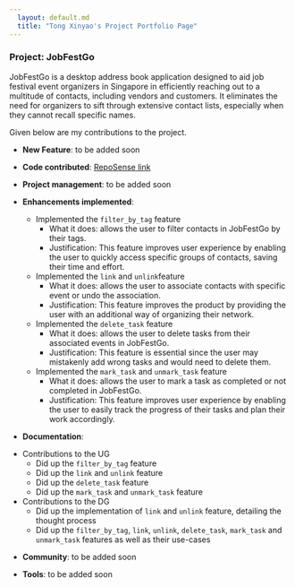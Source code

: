 ```yaml
---
  layout: default.md
  title: "Tong Xinyao's Project Portfolio Page"
---
```


### Project: JobFestGo

JobFestGo is a desktop address book application designed to aid job festival event organizers in Singapore in efficiently reaching out to a multitude of contacts, including vendors and customers. It eliminates the need for organizers to sift through extensive contact lists, especially when they cannot recall specific names.

Given below are my contributions to the project.

* **New Feature**: to be added soon

* **Code contributed**: [RepoSense link](https://nus-cs2103-ay2324s1.github.io/tp-dashboard/?search=xyt-t&breakdown=false&sort=groupTitle%20dsc&sortWithin=title&since=2023-09-22&timeframe=commit&mergegroup=&groupSelect=groupByRepos)

* **Project management**:  to be added soon

* **Enhancements implemented**:
  - Implemented the `filter_by_tag` feature
      - What it does: allows the user to filter contacts in JobFestGo by their tags.
      - Justification: This feature improves user experience by enabling the user to quickly access specific groups of contacts, saving their time and effort.
  - Implemented the `link` and `unlink`feature
      - What it does: allows the user to associate contacts with specific event or undo the association.
      - Justification: This feature improves the product by providing the user with an additional way of organizing their network.
  - Implemented the `delete_task` feature
      - What it does: allows the user to delete tasks from their associated events in JobFestGo.
      - Justification: This feature is essential since the user may mistakenly add wrong tasks and would need to delete them.
  - Implemented the `mark_task` and `unmark_task` feature
      - What it does: allows the user to mark a task as completed or not completed in JobFestGo.
      - Justification: This feature improves user experience by enabling the user to easily track the progress of their tasks and plan their work accordingly.

* **Documentation**:
- Contributions to the UG
  - Did up the `filter_by_tag` feature
  - Did up the `link` and `unlink` feature
  - Did up the `delete_task` feature
  - Did up the `mark_task` and `unmark_task` feature
- Contributions to the DG
  - Did up the implementation of `link` and `unlink` feature, detailing the thought process
  - Did up the `filter_by_tag`, `link`, `unlink`, `delete_task`, `mark_task` and `unmark_task` features as well as their use-cases

* **Community**:  to be added soon

* **Tools**: to be added soon

